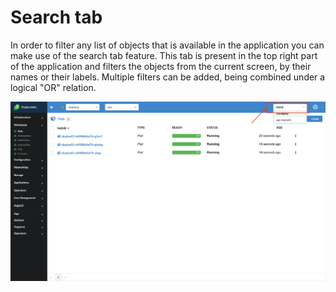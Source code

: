 # Search tab

In order to filter any list of objects that is available in the application you can make use of the search tab feature. This tab is present in the top right part of the application and filters the objects from the current screen, by their names or their labels. Multiple filters can be added, being combined under a logical "OR" relation.

![](../images/search.png)
